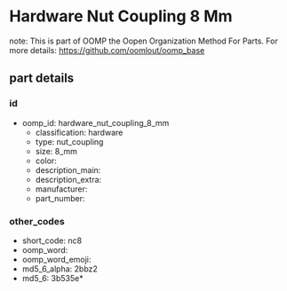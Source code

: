 # Hardware Nut Coupling 8 Mm  

note: This is part of OOMP the Oopen Organization Method For Parts. For more details: https://github.com/oomlout/oomp_base

##  part details





### id
* oomp_id: hardware_nut_coupling_8_mm
  * classification: hardware
  * type: nut_coupling
  * size: 8_mm
  * color: 
  * description_main: 
  * description_extra: 
  * manufacturer: 
  * part_number: 

### other_codes
* short_code: nc8
* oomp_word: 
* oomp_word_emoji: 
* md5_6_alpha: 2bbz2
* md5_6: 3b535e* 